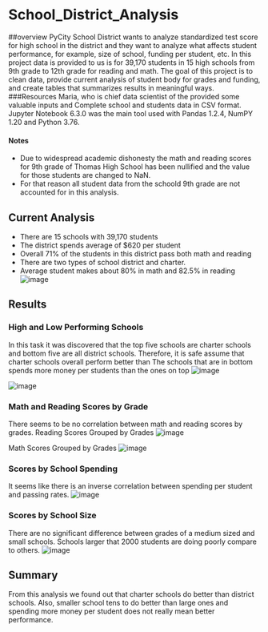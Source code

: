 # School_District_Analysis

##overview 
PyCity School District wants to analyze standardized test score for high school in the district and they want to analyze what affects student performance, for example, size of school, funding per student, etc.
In this project data is provided to us is for 39,170 students in 15 high schools from 9th grade to 12th grade for reading and math. 
The goal of this project is to clean data, provide current analysis of student body for grades and funding, and create tables that  summarizes results in meaningful ways. 
###Resources 
Maria, who is chief data scientist of the provided some valuable inputs and Complete school and students data in CSV format. 
Jupyter Notebook 6.3.0 was the main tool used with Pandas 1.2.4, NumPY 1.20 and Python 3.76.   
#### Notes
-	Due to widespread academic dishonesty the math and reading scores for 9th grade of Thomas High School has been nullified and the value for those students are changed to NaN.  
-	For that reason all student data from the schoold 9th grade are not accounted for in this analysis. 
## Current  Analysis 
-	There are 15 schools with 39,170 students 
-	The district spends average of $620 per student 
-	Overall 71% of the students in this district pass both math and reading
-	There are two types of school district and charter.
-	Average student makes about 80% in math and 82.5% in reading
![image](https://user-images.githubusercontent.com/86130579/144741037-05f443d9-76ed-4c7d-990b-58e7d547fefc.png)

## Results
### High and Low Performing Schools
In this task it was discovered that the top five schools are charter schools and bottom five are all district schools. Therefore, it is safe assume that charter schools overall perform better than 
The schools that are in bottom spends more money per students than the ones on top 
![image](https://user-images.githubusercontent.com/86130579/144741083-26084bb0-e4ef-4146-9d76-f0dbd5eab1d1.png)

![image](https://user-images.githubusercontent.com/86130579/144741301-9dd3050e-9005-419f-853d-1d9f83b6ffb2.png)

### Math and Reading Scores by Grade
There seems to be no correlation between math and reading scores by grades. 
Reading Scores Grouped by Grades
![image](https://user-images.githubusercontent.com/86130579/144741094-a9d3f6a8-b3ba-4bd8-b9a3-542ec76dddff.png)

Math Scores Grouped by Grades
![image](https://user-images.githubusercontent.com/86130579/144741137-80f7bdd4-3f41-4d44-924b-770304e3b037.png)


### Scores by School Spending
It seems like there is an inverse correlation between spending per student and passing rates. 
![image](https://user-images.githubusercontent.com/86130579/144741174-9db83ae1-3f88-4174-abf2-579ca5091727.png)

### Scores by School Size
There are no significant difference between grades of a medium sized and small schools. Schools larger that 2000 students are doing poorly compare to others.
![image](https://user-images.githubusercontent.com/86130579/144741314-72aec295-deb0-4de2-8e9d-745b3fa1dde8.png)

## Summary
From this analysis we found out that charter schools do better than district schools. Also, smaller school tens to do better than large ones and spending more money per student does not really mean better performance. 
